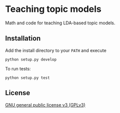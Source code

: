 # Teaching topic models
Math and code for teaching LDA-based topic models.

## Installation
Add the install directory to your `PATH` and execute

```
python setup.py develop
```

To run tests:
```
python setup.py test
```

## License
[GNU general public license v3 (GPLv3)](http://www.gnu.org/licenses/gpl-3.0.html)
